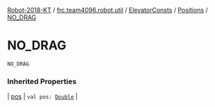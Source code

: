 [Robot-2018-KT](../../../index.md) / [frc.team4096.robot.util](../../index.md) / [ElevatorConsts](../index.md) / [Positions](index.md) / [NO_DRAG](./-n-o_-d-r-a-g.md)

# NO_DRAG

`NO_DRAG`

### Inherited Properties

| [pos](pos.md) | `val pos: `[`Double`](https://kotlinlang.org/api/latest/jvm/stdlib/kotlin/-double/index.html) |

